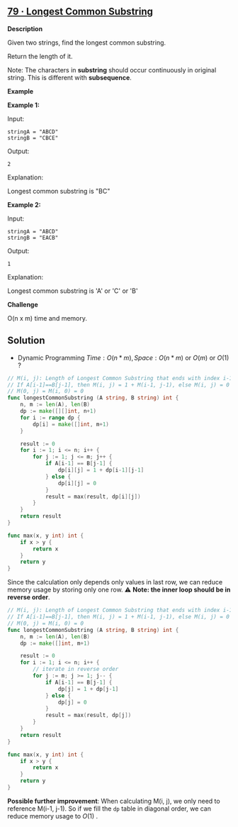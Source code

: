 ## [79 · Longest Common Substring](https://www.lintcode.com/problem/79/description)

**Description**

Given two strings, find the longest common substring.

Return the length of it.

Note: The characters in **substring** should occur continuously in original string. This is different with **subsequence**.

**Example**

**Example 1:**

Input:

```
stringA = "ABCD"
stringB = "CBCE"
```

Output:

```
2
```

Explanation:

Longest common substring is "BC"

**Example 2:**

Input:

```
stringA = "ABCD"
stringB = "EACB"
```

Output:

```
1
```

Explanation:

Longest common substring is 'A' or 'C' or 'B'

**Challenge**

O(n x m) time and memory.



## Solution

- Dynamic Programming	$Time: O(n*m), Space: O(n*m)$ or $O(m)$ or $O(1)$ ?

```go
// M(i, j): Length of Longest Common Substring that ends with index i-1 in A and j-1 in B
// If A[i-1]==B[j-1], then M(i, j) = 1 + M(i-1, j-1), else M(i, j) = 0
// M(0, j) = M(i, 0) = 0
func longestCommonSubstring (A string, B string) int {
    n, m := len(A), len(B)
    dp := make([][]int, n+1)
    for i := range dp {
        dp[i] = make([]int, m+1)
    }

    result := 0
    for i := 1; i <= n; i++ {
        for j := 1; j <= m; j++ {
            if A[i-1] == B[j-1] {
                dp[i][j] = 1 + dp[i-1][j-1]
            } else {
                dp[i][j] = 0
            }
            result = max(result, dp[i][j])
        }
    }
    return result
}

func max(x, y int) int {
    if x > y {
        return x
    }
    return y
}
```

Since the calculation only depends only values in last row, we can reduce memory usage by storing only one row. ⚠️ **Note: the inner loop should be in reverse order**.

```go
// M(i, j): Length of Longest Common Substring that ends with index i-1 in A and j-1 in B
// If A[i-1]==B[j-1], then M(i, j) = 1 + M(i-1, j-1), else M(i, j) = 0
// M(0, j) = M(i, 0) = 0
func longestCommonSubstring (A string, B string) int {
    n, m := len(A), len(B)
    dp := make([]int, m+1)

    result := 0
    for i := 1; i <= n; i++ {
        // iterate in reverse order
        for j := m; j >= 1; j-- {
            if A[i-1] == B[j-1] {
                dp[j] = 1 + dp[j-1]
            } else {
                dp[j] = 0
            }
            result = max(result, dp[j])
        }
    }
    return result
}

func max(x, y int) int {
    if x > y {
        return x
    }
    return y
}
```

**Possible further improvement**: When calculating M(i, j), we only need to reference M(i-1, j-1). So if we fill the `dp`  table in diagonal order, we can reduce memory usage to $O(1)$ .

